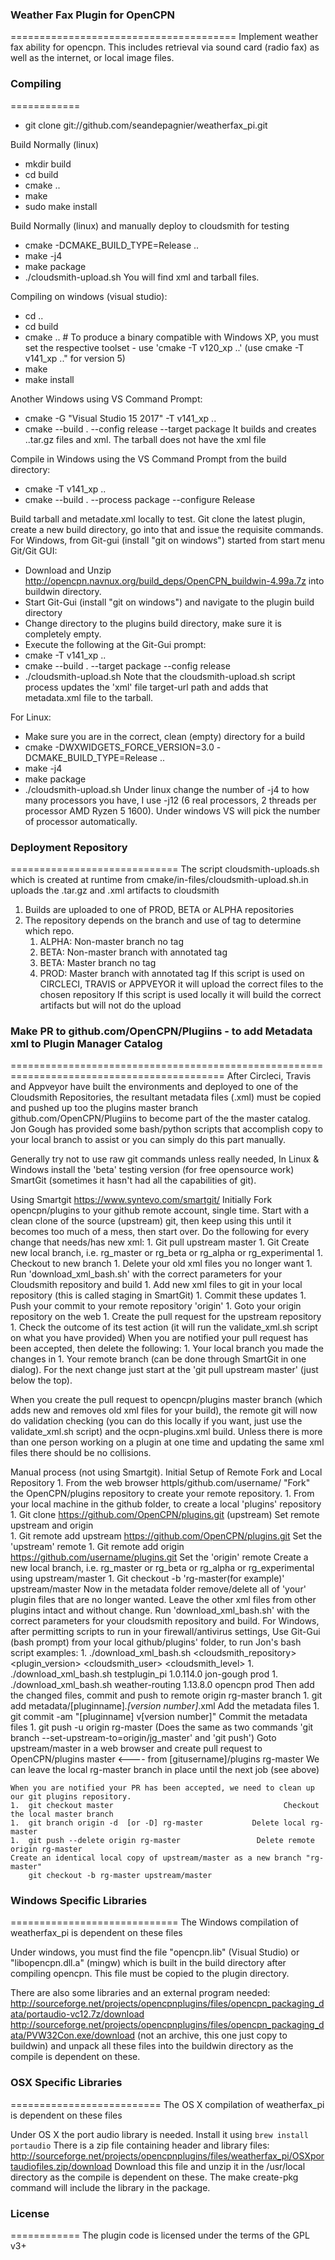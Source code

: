 ### Weather Fax Plugin for OpenCPN
=======================================
Implement weather fax ability for opencpn.  This includes retrieval via sound card (radio fax) as well as the internet, or local image files.
 
### Compiling
============
* git clone git://github.com/seandepagnier/weatherfax_pi.git

Build Normally (linux)
* mkdir build
* cd build
* cmake ..
* make
* sudo make install

Build Normally (linux) and manually deploy to cloudsmith for testing
* cmake -DCMAKE_BUILD_TYPE=Release ..
* make -j4
* make package
* ./cloudsmith-upload.sh
You will find xml and tarball files.

Compiling on windows (visual studio):
* cd ..
* cd build
* cmake .. # To produce a binary compatible with Windows XP, you must set the respective toolset - use 'cmake -T v120_xp ..'   (use cmake -T v141_xp .." for version 5)
* make
* make install

Another Windows using VS Command Prompt:
* cmake  -G "Visual Studio 15 2017" -T v141_xp ..
* cmake --build . --config release --target package 
It builds and creates ..tar.gz  files and xml.
The tarball does not have the xml file

Compile in Windows using the VS Command Prompt from the build directory:
* cmake -T v141_xp ..
* cmake --build . --process package --configure Release

Build tarball and metadate.xml locally to test.
Git clone the latest plugin, create a new build directory, go into that and issue the requisite commands.
For Windows, from Git-gui (install "git on windows") started from start menu Git/Git GUI:
* Download and Unzip http://opencpn.navnux.org/build_deps/OpenCPN_buildwin-4.99a.7z into buildwin directory.
* Start Git-Gui (install "git on windows") and navigate to the plugin build directory
* Change directory to the plugins build directory, make sure it is completely empty. 
* Execute the following at the Git-Gui prompt:
* cmake -T v141_xp ..
* cmake --build . --target package --config release
* ./cloudsmith-upload.sh
Note that the cloudsmith-upload.sh script process updates the 'xml' file target-url path
and adds that metadata.xml file to the tarball.

For Linux:
* Make sure you are in the correct, clean (empty) directory for a build
* cmake -DWXWIDGETS_FORCE_VERSION=3.0 -DCMAKE_BUILD_TYPE=Release ..
* make -j4
* make package
* ./cloudsmith-upload.sh
Under linux change the number of -j4 to how many processors you have, 
I use -j12 (6 real processors, 2 threads per processor AMD  Ryzen 5 1600). 
Under windows VS will pick the number of processor automatically.

### Deployment Repository
=============================
The script cloudsmith-uploads.sh which is created at runtime from cmake/in-files/cloudsmith-upload.sh.in
uploads the .tar.gz and .xml artifacts to cloudsmith
1. Builds are uploaded to one of PROD, BETA or ALPHA repositories
1. The repository depends on the branch and use of tag to determine which repo.
   1. ALPHA: Non-master branch no tag
   1. BETA: Non-master branch with annotated tag
   1. BETA: Master branch no tag
   1. PROD: Master branch with annotated tag
If this script is used on CIRCLECI, TRAVIS or APPVEYOR it will upload the correct files to the chosen repository
If this script is used locally it will build the correct artifacts but will not do the upload

### Make PR to github.com/OpenCPN/Plugiins - to add Metadata xml to Plugin Manager Catalog
===========================================================================================
After Circleci, Travis and Appveyor have built the environments and deployed to one of the Cloudsmith Repositories, the resultant metadata files (.xml) must be copied and pushed up too the plugins master branch github.com/OpenCPN/Plugiins  to become part of the the master catalog. Jon Gough has provided some bash/python scripts that accomplish copy to your local branch to assist or you can simply do this part manually.
   
Generally try not to use raw git commands unless really needed, In Linux & Windows install the 'beta' testing version (for free opensource work) SmartGit  (sometimes it hasn't had all the capabilities of git).

Using Smartgit  https://www.syntevo.com/smartgit/
    Initially Fork opencpn/plugins to your github remote account, single time.
    Start with a clean clone of the source (upstream) git, then keep using this until it becomes too much of a mess, then start over.
    Do the following for every change that needs/has new xml:
    1.  Git pull upstream master
    1.  Git Create new local branch, i.e. rg_master or rg_beta or rg_alpha or rg_experimental
    1.  Checkout to new branch
    1.  Delete your old xml files you no longer want
    1.  Run 'download_xml_bash.sh' with the correct parameters for your Cloudsmith repository and build
    1.  Add new xml files to git in your local repository (this is called staging in SmartGit)
    1.  Commit these updates
    1.  Push your commit to your remote repository 'origin'
    1.  Goto your origin repository on the web
    1.  Create the pull request for the upstream repository
    1.  Check the outcome of its test action (it will run the validate_xml.sh script on what you have provided)
    When you are notified your pull request has been accepted, then delete the following:
	1.  Your local branch you made the changes in
	1.	Your remote branch (can be done through SmartGit in one dialog). 
	For the next change just start at the 'git pull upstream master' (just below the top).

When you create the pull request to opencpn/plugins master branch (which adds new and removes old xml files for your build), the remote git will now do validation checking (you can do this locally if you want, just use the validate_xml.sh script) and the ocpn-plugins.xml build. Unless there is more than one person working on a plugin at one time and updating the same xml files there should be no collisions.

Manual process (not using Smartgit).
    Initial Setup of Remote Fork and Local Repository
    1.  From the web browser httpls/github.com/username/ "Fork" the OpenCPN/plugins repository to create your remote repository.
    1.  From your local machine in the github folder, to create a local 'plugins' repository
	1.	Git clone https://github.com/OpenCPN/plugins.git (upstream)
    Set remote upstream and origin	
	1.  Git remote add upstream https://github.com/OpenCPN/plugins.git   Set the 'upstream' remote
	1.  Git remote add origin https://github.com/username/plugins.git    Set the 'origin' remote
    Create a new local branch, i.e. rg_master or rg_beta or rg_alpha or rg_experimental using upstream/master
    1.  Git checkout -b 'rg-master(for example)' upstream/master
	Now in the metadata folder remove/delete all of 'your' plugin files that are no longer wanted.
    Leave the other xml files from other plugins intact and without change.	
	Run 'download_xml_bash.sh' with the correct parameters for your cloudsmith repository and build.
    For Windows, after permitting scripts to run in your firewall/antivirus settings, 
	Use Git-Gui (bash prompt) from your local github/plugins' folder, to run Jon's bash script examples:
    1.   ./download_xml_bash.sh <cloudsmith_repository> <plugin_version>  <cloudsmith_user>  <cloudsmith_level>	
	1.   ./download_xml_bash.sh testplugin_pi 1.0.114.0 jon-gough prod
    1.   ./download_xml_bash.sh weather-routing 1.13.8.0 opencpn prod
    Then add the changed files, commit and push to remote origin rg-master branch
    1.  git add metadata/[pluginname]*.[version number]*.xml     Add the metadata files
    1.  git commit -am "[pluginname] v[version number]"         Commit the metadata files
    1.  git push -u origin rg-master    (Does the same as two commands 'git branch --set-upstream-to=origin/jg_master'  and 'git push')
    Goto upstream/master in a web browser and create pull request to OpenCPN/plugins master  <---- from [gitusername]/plugins rg-master 
    We can leave the local rg-master branch in place until the next job (see above) 	
		
    When you are notified your PR has been accepted, we need to clean up our git plugins repository.
    1.  git checkout master                                      Checkout the local master branch
    1.  git branch origin -d  [or -D] rg-master           Delete local rg-master
    1.  git push --delete origin rg-master                 Delete remote origin rg-master 
    Create an identical local copy of upstream/master as a new branch "rg-master"
        git checkout -b rg-master upstream/master

### Windows Specific Libraries
=============================
The Windows compilation of weatherfax_pi is dependent on these files 

Under windows, you must find the file "opencpn.lib" (Visual Studio) or "libopencpn.dll.a" (mingw) which is built in the build directory after compiling opencpn.  This file must be copied to the plugin directory.

There are also some libraries and an external program needed:
http://sourceforge.net/projects/opencpnplugins/files/opencpn_packaging_data/portaudio-vc12.7z/download
http://sourceforge.net/projects/opencpnplugins/files/opencpn_packaging_data/PVW32Con.exe/download (not an archive, this one just copy to buildwin)
and unpack all these files into the buildwin directory as the compile is dependent on these.

### OSX Specific Libraries
==========================
The OS X compilation of weatherfax_pi is dependent on these files 

Under OS X the port audio library is needed. Install it using ```brew install portaudio```
There is a zip file containing header and library files:
http://sourceforge.net/projects/opencpnplugins/files/weatherfax_pi/OSXportaudiofiles.zip/download
Download this file and unzip it in the /usr/local directory as the compile is dependent on these.
The make create-pkg command will include the library in the package.

### License
============
The plugin code is licensed under the terms of the GPL v3+
